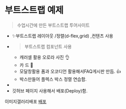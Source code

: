 <!-- md마크다운문법는 html보다 간단한 태그언어다. -->
# 부트스트랩 예제
 

> 수업시간에 만든 부트스트랩 투어사이트
+ ✨부트스트랩 레이아웃 /정렬(d-flex,grid) ,컨텐츠 사용
+ > 부트스트랩 컴포넌트 사용
    - 캐러셀 활용 오로라 사진 👌
    - 카 드 💋
    - 모달창활용 폼과 오코디언 활용해서FAQ게시판 만듬.  👍
    - 박스만들어 플렉스 박스 정렬 연습함.
+ 
+ 깃허브 페이지 사용해서 배포(Deploy)함.

이미지갤러리배포
[배포](https://github.com/galfer9/BS5-Tour.git)


